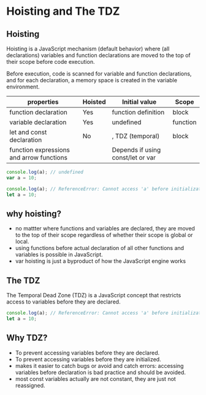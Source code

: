 # Hoisting and The TDZ

## Hoisting

Hoisting is a JavaScript mechanism (default behavior) where (all declarations) variables and function declarations are moved to the top of their scope before code execution.

Before execution, code is scanned for variable and function declarations, and for each declaration, a memory space is created in the variable environment.

| properties                               | Hoisted | Initial value                     | Scope    |
| ---------------------------------------- | ------- | --------------------------------- | -------- |
| function declaration                     | Yes     | function definition               | block    |
| variable declaration                     | Yes     | undefined                         | function |
| let and const declaration                | No      | <uninitialized>, TDZ (temporal)   | block    |
| function expressions and arrow functions |         | Depends if using const/let or var |          |

```js
console.log(a); // undefined
var a = 10;
```

```js
console.log(a); // ReferenceError: Cannot access 'a' before initialization
let a = 10;
```

## why hoisting?

- no mattter where functions and variables are declared, they are moved to the top of their scope regardless of whether their scope is global or local.
- using functions before actual declaration of all other functions and variables is possible in JavaScript.
- var hoisting is just a byproduct of how the JavaScript engine works

## The TDZ

The Temporal Dead Zone (TDZ) is a JavaScript concept that restricts access to variables before they are declared.

```js
console.log(a); // ReferenceError: Cannot access 'a' before initialization
let a = 10;
```

## Why TDZ?

- To prevent accessing variables before they are declared.
- To prevent accessing variables before they are initialized.
- makes it easier to catch bugs or avoid and catch errors: accessing variables before declaration is bad practice and should be avoided.
- most const variables actually are not constant, they are just not reassigned.
